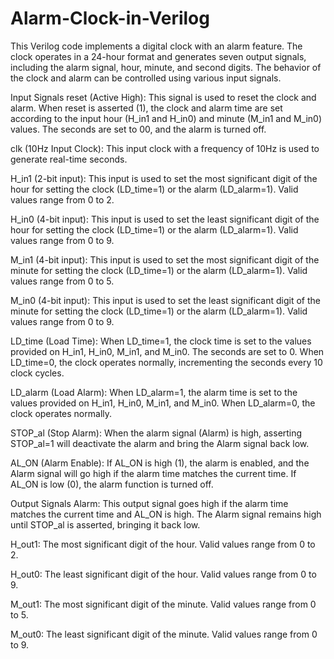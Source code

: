 # Alarm-Clock-in-Verilog
This Verilog code implements a digital clock with an alarm feature. The clock operates in a 24-hour format and generates seven output signals, including the alarm signal, hour, minute, and second digits. The behavior of the clock and alarm can be controlled using various input signals.

Input Signals
reset (Active High): This signal is used to reset the clock and alarm. When reset is asserted (1), the clock and alarm time are set according to the input hour (H_in1 and H_in0) and minute (M_in1 and M_in0) values. The seconds are set to 00, and the alarm is turned off.

clk (10Hz Input Clock): This input clock with a frequency of 10Hz is used to generate real-time seconds.

H_in1 (2-bit input): This input is used to set the most significant digit of the hour for setting the clock (LD_time=1) or the alarm (LD_alarm=1). Valid values range from 0 to 2.

H_in0 (4-bit input): This input is used to set the least significant digit of the hour for setting the clock (LD_time=1) or the alarm (LD_alarm=1). Valid values range from 0 to 9.

M_in1 (4-bit input): This input is used to set the most significant digit of the minute for setting the clock (LD_time=1) or the alarm (LD_alarm=1). Valid values range from 0 to 5.

M_in0 (4-bit input): This input is used to set the least significant digit of the minute for setting the clock (LD_time=1) or the alarm (LD_alarm=1). Valid values range from 0 to 9.

LD_time (Load Time): When LD_time=1, the clock time is set to the values provided on H_in1, H_in0, M_in1, and M_in0. The seconds are set to 0. When LD_time=0, the clock operates normally, incrementing the seconds every 10 clock cycles.

LD_alarm (Load Alarm): When LD_alarm=1, the alarm time is set to the values provided on H_in1, H_in0, M_in1, and M_in0. When LD_alarm=0, the clock operates normally.

STOP_al (Stop Alarm): When the alarm signal (Alarm) is high, asserting STOP_al=1 will deactivate the alarm and bring the Alarm signal back low.

AL_ON (Alarm Enable): If AL_ON is high (1), the alarm is enabled, and the Alarm signal will go high if the alarm time matches the current time. If AL_ON is low (0), the alarm function is turned off.

Output Signals
Alarm: This output signal goes high if the alarm time matches the current time and AL_ON is high. The Alarm signal remains high until STOP_al is asserted, bringing it back low.

H_out1: The most significant digit of the hour. Valid values range from 0 to 2.

H_out0: The least significant digit of the hour. Valid values range from 0 to 9.

M_out1: The most significant digit of the minute. Valid values range from 0 to 5.

M_out0: The least significant digit of the minute. Valid values range from 0 to 9.
